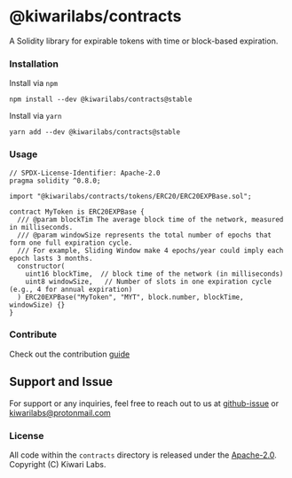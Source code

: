 # @kiwarilabs/contracts

A Solidity library for expirable tokens with time or block-based expiration.

### Installation

Install via `npm`
``` shell
npm install --dev @kiwarilabs/contracts@stable
```
Install via `yarn`
``` shell
yarn add --dev @kiwarilabs/contracts@stable
```

### Usage
```solidity
// SPDX-License-Identifier: Apache-2.0
pragma solidity ^0.8.0;

import "@kiwarilabs/contracts/tokens/ERC20/ERC20EXPBase.sol";

contract MyToken is ERC20EXPBase {
  /// @param blockTim The average block time of the network, measured in milliseconds.
  /// @param windowSize represents the total number of epochs that form one full expiration cycle.  
  /// For example, Sliding Window make 4 epochs/year could imply each epoch lasts 3 months.
  constructor(
    uint16 blockTime,  // block time of the network (in milliseconds)
    uint8 windowSize,   // Number of slots in one expiration cycle (e.g., 4 for annual expiration)
  ) ERC20EXPBase("MyToken", "MYT", block.number, blockTime, windowSize) {}
}
```

### Contribute

Check out the contribution [guide](CONTRIBUTING.md)

## Support and Issue

For support or any inquiries, feel free to reach out to us at [github-issue](https://github.com/Kiwari-Labs/kiwari-labs-contracts/issues) or kiwarilabs@protonmail.com

### License

All code within the `contracts` directory is released under the [Apache-2.0](LICENSE).  
Copyright (C) Kiwari Labs. 
